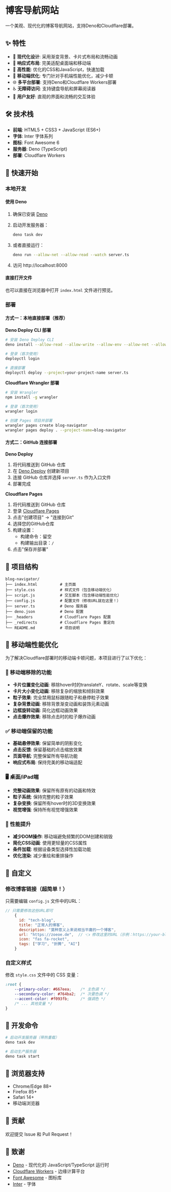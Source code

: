 # 博客导航网站

一个美观、现代化的博客导航网站，支持Deno和Cloudflare部署。

## ✨ 特性

- 🎨 **现代化设计**: 采用渐变背景、卡片式布局和流畅动画
- 📱 **响应式布局**: 完美适配桌面端和移动端
- 🚀 **高性能**: 优化的CSS和JavaScript，快速加载
- 📱 **移动端优化**: 专门针对手机端性能优化，减少卡顿
- 🌐 **多平台部署**: 支持Deno和Cloudflare Workers部署
- ♿ **无障碍访问**: 支持键盘导航和屏幕阅读器
- 🎯 **用户友好**: 直观的界面和流畅的交互体验

## 🛠️ 技术栈

- **前端**: HTML5 + CSS3 + JavaScript (ES6+)
- **字体**: Inter 字体系列
- **图标**: Font Awesome 6
- **服务器**: Deno (TypeScript)
- **部署**: Cloudflare Workers

## 🚀 快速开始

### 本地开发

#### 使用 Deno

1. 确保已安装 [Deno](https://deno.land/)

2. 启动开发服务器：
   ```bash
   deno task dev
   ```

3. 或者直接运行：
   ```bash
   deno run --allow-net --allow-read --watch server.ts
   ```

4. 访问 http://localhost:8000

#### 直接打开文件

也可以直接在浏览器中打开 `index.html` 文件进行预览。

### 部署

#### 方式一：本地直接部署（推荐）

**Deno Deploy CLI 部署**
```bash
# 安装 Deno Deploy CLI
deno install --allow-read --allow-write --allow-env --allow-net --allow-run --no-check -r -f https://deno.land/x/deploy/deployctl.ts

# 登录（首次使用）
deployctl login

# 直接部署
deployctl deploy --project=your-project-name server.ts
```

**Cloudflare Wrangler 部署**
```bash
# 安装 Wrangler
npm install -g wrangler

# 登录（首次使用）
wrangler login

# 创建 Pages 项目并部署
wrangler pages create blog-navigator
wrangler pages deploy . --project-name=blog-navigator
```

#### 方式二：GitHub 连接部署

**Deno Deploy**
1. 将代码推送到 GitHub 仓库
2. 在 [Deno Deploy](https://dash.deno.com/) 创建新项目
3. 连接 GitHub 仓库并选择 `server.ts` 作为入口文件
4. 部署完成

**Cloudflare Pages**
1. 将代码推送到 GitHub 仓库
2. 登录 [Cloudflare Pages](https://pages.cloudflare.com/)
3. 点击"创建项目" → "连接到Git"
4. 选择您的GitHub仓库
5. 构建设置：
   - 构建命令：留空
   - 构建输出目录：`/`
6. 点击"保存并部署"

## 📁 项目结构

```
blog-navigator/
├── index.html          # 主页面
├── style.css           # 样式文件（包含移动端优化）
├── script.js           # 交互脚本（包含移动端性能优化）
├── config.js           # 配置文件（修改URL就在这里！）
├── server.ts           # Deno 服务器
├── deno.json           # Deno 配置
├── _headers            # Cloudflare Pages 配置
├── _redirects          # Cloudflare Pages 重定向
└── README.md           # 项目说明
```

## 📱 移动端性能优化

为了解决Cloudflare部署时的移动端卡顿问题，本项目进行了以下优化：

### 🚫 移动端移除的功能
- **卡片位置变化动画**: 移除hover时的translateY、rotate、scale等变换
- **卡片大小变化动画**: 移除复杂的缩放和倾斜效果
- **粒子效果**: 完全禁用鼠标跟随粒子和悬停粒子效果
- **复杂背景动画**: 移除背景渐变动画和装饰元素动画
- **边框旋转动画**: 简化边框动画效果
- **点击爆炸效果**: 移除点击时的粒子爆炸动画

### ✅ 移动端保留的功能
- **基础悬停效果**: 保留简单的阴影变化
- **点击反馈**: 保留基础的点击缩放效果
- **页面导航**: 完整保留所有导航功能
- **响应式布局**: 保持完美的移动端适配

### 🖥️ 桌面/iPad端
- **完整动画效果**: 保留所有原有的动画和特效
- **粒子系统**: 保持完整的粒子效果
- **复杂变换**: 保留所有hover时的3D变换效果
- **视觉增强**: 保持所有视觉增强效果

### 🎯 性能提升
- **减少DOM操作**: 移动端避免频繁的DOM创建和销毁
- **简化CSS动画**: 使用更轻量的CSS属性
- **条件加载**: 根据设备类型选择性加载功能
- **优化渲染**: 减少重绘和重排操作

## 🎨 自定义

### 修改博客链接（超简单！）

只需要编辑 `config.js` 文件中的URL：

```javascript
// 只需要修改这些URL即可
    {
      id: "tech-blog",
      title: "正常人的博客",
      description: "莫种意义上来说相当平庸的一个博客",
      url: "https://zoeoe.de",  // 👈 修改这里的URL（示例：https://your-blog.com）
      icon: "fas fa-rocket",
      tags: ["学习", "折腾", "AI"]
    }
```

### 自定义样式

修改 `style.css` 文件中的 CSS 变量：

```css
:root {
    --primary-color: #667eea;    /* 主色调 */
    --secondary-color: #764ba2;  /* 次要色调 */
    --accent-color: #f093fb;     /* 强调色 */
    /* ... 其他变量 */
}
```

## 🔧 开发命令

```bash
# 启动开发服务器（带热重载）
deno task dev

# 启动生产服务器
deno task start
```

## 📱 浏览器支持

- Chrome/Edge 88+
- Firefox 85+
- Safari 14+
- 移动端浏览器

## 🤝 贡献

欢迎提交 Issue 和 Pull Request！

## 🙏 致谢

- [Deno](https://deno.land/) - 现代化的 JavaScript/TypeScript 运行时
- [Cloudflare Workers](https://workers.cloudflare.com/) - 边缘计算平台
- [Font Awesome](https://fontawesome.com/) - 图标库
- [Inter](https://rsms.me/inter/) - 字体
